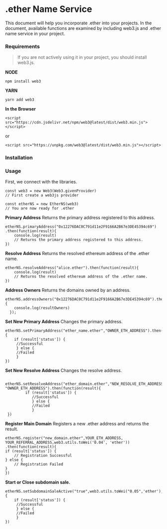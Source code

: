 # .ether Name Service
This document will help you incorporate .ether into your projects. In the document, available functions are examined by including web3.js and .ether name service in your project.



### Requirements
>If you are not actively using it in your project, you should install web3.js.

**NODE**
```
npm install web3
```

**YARN**
```
yarn add web3
```

**In the Browser**
```
<script src="https://cdn.jsdelivr.net/npm/web3@latest/dist/web3.min.js"></script>
```
or
```
<script src="https://unpkg.com/web3@latest/dist/web3.min.js"></script>
```

### Installation



### Usage
First, we connect with the libraries.

```
const web3 = new Web3(Web3.givenProvider)
// First create a web3js provider

const etherNS = new EtherNS(web3)
// You are now ready for .ether
```

**Primary Address**
Returns the primary address registered to this address.
```
etherNS.primaryAddress("0x12276DAC0C791d11e2F9166A2B67e3DE45394c69")
.then(function(result){
    console.log(result)
    // Returns the primary address registered to this address.
})
```

**Resolve Address**
Returns the resolved ethereum address of the .ether name.
```
etherNS.resolveAddress("alice.ether").then(function(result){
    console.log(result)
    // Returns the resolved ethereum address of the .ether name.
})
```

**Address Owners**
Returns the domains owned by an address.
```
etherNS.addressOwners("0x12276DAC0C791d11e2F9166A2B67e3DE45394c69").then(function(resultOwners){
	console.log(resultOwners)	
  });
```





**Set New Primary Address**
Changes the primary address.
```
etherNS.setPrimaryAddress("ether_name.ether","OWNER_ETH_ADDRESS").then(function(result){
    if (result['status']) {
     //Successful
     } else {
     //Failed
     }
})
```

**Set New Resolve Address**
Changes the resolve address.
```
 etherNS.setResolveAddress("ether_domain.ether","NEW_RESOLVE_ETH_ADDRESS", "OWNER_ETH_ADDRESS").then(function(result){
		 if (result['status']) {
            //Successful
            } else {
            //Failed
            }
 })
```

**Register Main Domain**
Registers a new .ether address and returns the result.
```
etherNS.register("new_domain.ether",YOUR_ETH_ADDRESS,
YOUR_REFERRAL_ADDRESS,web3.utils.toWei('0.04', 'ether'))
.then(function(result){
if (result['status']) {
    // Registration Successful
} else {
    // Registration Failed
}
})
```

**Start or Close subdomain sale.**
```
etherNS.setSubdomainSaleActive("true",web3.utils.toWei("0.05",'ether'),"ether_name","OWNER_ETH_ADDRESS").then(function(result){
	if (result['status']) {
     //Successful
     } else {
     //Failed
     }
})
```
